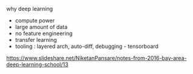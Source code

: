 
why deep learning

* compute power
* large amount of data
* no feature engineering
* transfer learning
* tooling : layered arch, auto-diff, debugging - tensorboard

https://www.slideshare.net/NiketanPansare/notes-from-2016-bay-area-deep-learning-school/13

